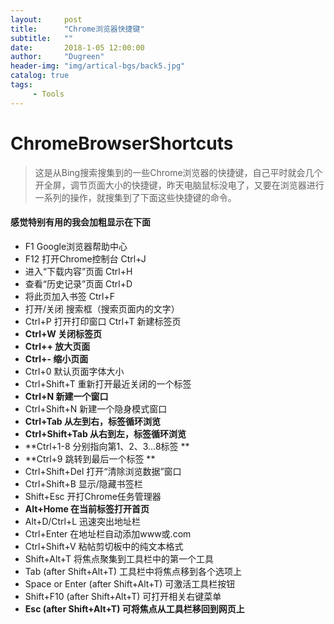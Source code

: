 ```yaml
---
layout:     post
title:      "Chrome浏览器快捷键"
subtitle:   ""
date:       2018-1-05 12:00:00
author:     "Dugreen"
header-img: "img/artical-bgs/back5.jpg"
catalog: true
tags:
     - Tools
---
```


# ChromeBrowserShortcuts

> 这是从Bing搜索搜集到的一些Chrome浏览器的快捷键，自己平时就会几个开全屏，调节页面大小的快捷键，昨天电脑鼠标没电了，又要在浏览器进行一系列的操作，就搜集到了下面这些快捷键的命令。

#### 感觉特别有用的我会加粗显示在下面

* F1 Google浏览器帮助中心
* F12 打开Chrome控制台 Ctrl+J
* 进入“下载内容”页面 Ctrl+H 
* 查看“历史记录”页面 Ctrl+D 
* 将此页加入书签 Ctrl+F 
* 打开/关闭 搜索框（搜索页面内的文字） 
* Ctrl+P 打开打印窗口 Ctrl+T 新建标签页 
* **Ctrl+W 关闭标签页** 
* **Ctrl++ 放大页面** 
* **Ctrl+- 缩小页面**
* Ctrl+0 默认页面字体大小 
* Ctrl+Shift+T 重新打开最近关闭的一个标签 
* **Ctrl+N 新建一个窗口** 
* Ctrl+Shift+N 新建一个隐身模式窗口 
* **Ctrl+Tab 从左到右，标签循环浏览** 
* **Ctrl+Shift+Tab 从右到左，标签循环浏览** 
* **Ctrl+1-8 分别指向第1、2、3…8标签 **
* **Ctrl+9 跳转到最后一个标签 **
* Ctrl+Shift+Del 打开“清除浏览数据”窗口 
* Ctrl+Shift+B 显示/隐藏书签栏 
* Shift+Esc 开打Chrome任务管理器 
* **Alt+Home 在当前标签打开首页** 
* Alt+D/Ctrl+L 迅速突出地址栏 
* Ctrl+Enter 在地址栏自动添加www或.com 
* Ctrl+Shift+V 粘帖剪切板中的纯文本格式 
* Shift+Alt+T 将焦点聚集到工具栏中的第一个工具 
* Tab (after Shift+Alt+T) 工具栏中将焦点移到各个选项上 
* Space or Enter (after Shift+Alt+T) 可激活工具栏按钮 
* Shift+F10 (after Shift+Alt+T) 可打开相关右键菜单 
* **Esc (after Shift+Alt+T) 可将焦点从工具栏移回到网页上**

